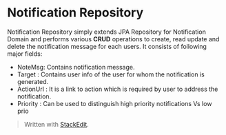 # Notification Repository
Notification Repository simply extends JPA Repository for Notification Domain and performs various **CRUD** operations to create, read update and delete the notification message for each users.
It consists of following major fields:
+ NoteMsg: Contains notification message.
+ Target : Contains user info of the user for whom the notification is generated.
+ ActionUrl : It is a link to action which is required by user to address the notification.
+ Priority : Can be used to distinguish high priority notifications Vs low prio

> Written with [StackEdit](https://stackedit.io/).
<!--stackedit_data:
eyJoaXN0b3J5IjpbLTg1NDE3ODg4Miw3MzA5OTgxMTZdfQ==
-->